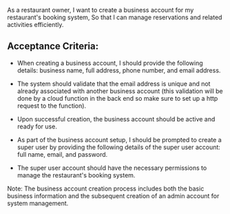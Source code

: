 As a restaurant owner,
I want to create a business account for my restaurant's booking system,
So that I can manage reservations and related activities efficiently.

## Acceptance Criteria:

- When creating a business account, I should provide the following details: business name, full address, phone number, and email address.

- The system should validate that the email address is unique and not already associated with another business account (this validation will be done by a cloud function in the back end so make sure to set up a http request to the function).

- Upon successful creation, the business account should be active and ready for use.

- As part of the business account setup, I should be prompted to create a super user by providing the following details of the super user account: full name, email, and password.

- The super user account should have the necessary permissions to manage the restaurant's booking system.

Note: The business account creation process includes both the basic business information and the subsequent creation of an admin account for system management.